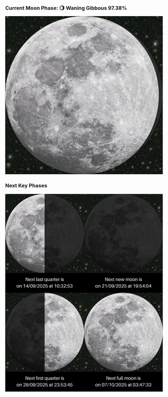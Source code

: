 ### Current Moon Phase: 🌖 Waning Gibbous 97.38%
![Moon Phase](moonphase.png)
### Next Key Phases
![Gallery](gallery.png)
